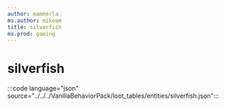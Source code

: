 ```yaml
---
author: mammerla
ms.author: mikeam
title: silverfish
ms.prod: gaming
---
```


# silverfish

:::code language="json" source="../../../VanillaBehaviorPack/loot_tables/entities/silverfish.json":::